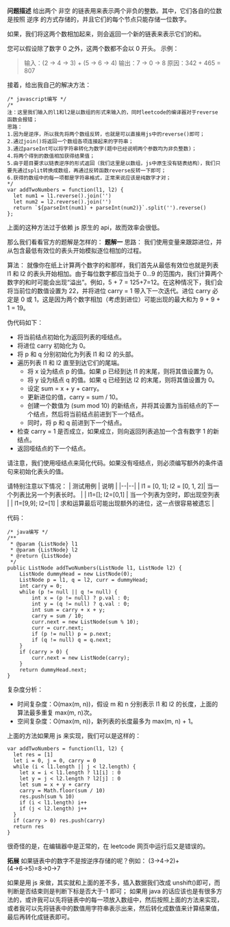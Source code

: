 **问题描述**
给出两个 非空 的链表用来表示两个非负的整数。其中，它们各自的位数是按照 逆序 的方式存储的，并且它们的每个节点只能存储一位数字。

如果，我们将这两个数相加起来，则会返回一个新的链表来表示它们的和。

您可以假设除了数字 0 之外，这两个数都不会以 0 开头。
示例：

> 输入：(2 -> 4 -> 3) + (5 -> 6 -> 4)
> 输出：7 -> 0 -> 8
> 原因：342 + 465 = 807

接着，给出我自己的解决方法：

```
/* javascript编写 */
/*
注：这里我们输入的l1和l2是以数组的形式来输入的，同时leetcode的编译器对于reverse函数会报错；
思路：
1.因为是逆序，所以我先将两个数组反转，也就是可以直接用js中的reverse()即可；
2.通过join()将返回一个数组各项连接起来的字符串；
3.通过parseInt可以将字符串转化为数字(题中已经说明两个参数均为非负整数)；
4.将两个得到的数值相加获得结果值；
5.由于题目要求以链表逆序的形式返回（我们这里是以数组，js中原生没有链表结构），我们只要先通过split转换成数组，再通过反转函数reverse反转一下即可；
6.获得的数组中的每一项都是字符串格式，正常来说应该是纯数字才对；
*/
var addTwoNumbers = function(l1, l2) {
  let num1 = l1.reverse().join('')
  let num2 = l2.reverse().join('')
  return `${parseInt(num1) + parseInt(num2)}`.split('').reverse()
};
```

上面的这种方法过于依赖 js 原生的 api，故而效率会很低。

那么我们看看官方的题解是怎样的：
**题解一**
思路：
我们使用变量来跟踪进位，并从包含最低有效位的表头开始模拟逐位相加的过程。

算法：
就像你在纸上计算两个数字的和那样，我们首先从最低有效位也就是列表 l1 和 l2 的表头开始相加。由于每位数字都应当处于 0…9 的范围内，我们计算两个数字的和时可能会出现“溢出”。例如，5 + 7 = 125+7=12。在这种情况下，我们会将当前位的数值设置为 22，并将进位 carry = 1 带入下一次迭代。进位 carry 必定是 0 或 1，这是因为两个数字相加（考虑到进位）可能出现的最大和为 9 + 9 + 1 = 19。

伪代码如下：

- 将当前结点初始化为返回列表的哑结点。
- 将进位 carry 初始化为 0。
- 将 p 和 q 分别初始化为列表 l1 和 l2 的头部。
- 遍历列表 l1 和 l2 直至到达它们的尾端。
  - 将 x 设为结点 p 的值。如果 p 已经到达 l1 的末尾，则将其值设置为 0。
  - 将 y 设为结点 q 的值。如果 q 已经到达 l2 的末尾，则将其值设置为 0。
  - 设定 sum = x + y + carry。
  - 更新进位的值，carry = sum / 10。
  - 创建一个数值为 (sum mod 10) 的新结点，并将其设置为当前结点的下一个结点，然后将当前结点前进到下一个结点。
  - 同时，将 p 和 q 前进到下一个结点。
- 检查 carry = 1 是否成立，如果成立，则向返回列表追加一个含有数字 1 的新结点。
- 返回哑结点的下一个结点。

请注意，我们使用哑结点来简化代码。如果没有哑结点，则必须编写额外的条件语句来初始化表头的值。

请特别注意以下情况：
| 测试用例 | 说明 |
|--|--|
| l1 = [0, 1]; l2 = [0, 1, 2]| 当一个列表比另一个列表长时。 |
| l1=[]; l2=[0,1] | 当一个列表为空时，即出现空列表 |
| l1=[9,9]; l2=[1] | 求和运算最后可能出现额外的进位，这一点很容易被遗忘 |

代码：

```
/* java编写 */
/**
 * @param {ListNode} l1
 * @param {ListNode} l2
 * @return {ListNode}
 */
public ListNode addTwoNumbers(ListNode l1, ListNode l2) {
    ListNode dummyHead = new ListNode(0);
    ListNode p = l1, q = l2, curr = dummyHead;
    int carry = 0;
    while (p != null || q != null) {
        int x = (p != null) ? p.val : 0;
        int y = (q != null) ? q.val : 0;
        int sum = carry + x + y;
        carry = sum / 10;
        curr.next = new ListNode(sum % 10);
        curr = curr.next;
        if (p != null) p = p.next;
        if (q != null) q = q.next;
    }
    if (carry > 0) {
        curr.next = new ListNode(carry);
    }
    return dummyHead.next;
}
```

复杂度分析：

- 时间复杂度：O(max(m, n))，假设 m 和 n 分别表示 l1 和 l2 的长度，上面的算法最多重复 max(m, n)次。
- 空间复杂度：O(max(m, n))，新列表的长度最多为 max(m, n) + 1。

上面的方法如果用 js 来实现，我们可以是这样的：

```
var addTwoNumbers = function(l1, l2) {
  let res = [1]
  let i = 0, j = 0, carry = 0
  while (i < l1.length || j < l2.length) {
    let x = i < l1.length ? l1[i] : 0
    let y = j < l2.length ? l2[j] : 0
    let sum = x + y + carry
    carry = Math.floor(sum / 10)
    res.push(sum % 10)
    if (i < l1.length) i++
    if (j < l2.length) j++
  }
  if (carry > 0) res.push(carry)
  return res
}
```

很奇怪的是，在编辑器中是正常的，在 leetcode 网页中运行后又是错误的。

**拓展**
如果链表中的数字不是按逆序存储的呢？例如：
(3→4→2)+(4→6→5)=8→0→7

如果是用 js 来做，其实就和上面的差不多，插入数据我们改成 unshift()即可，而判断是否结束则是判断下标是否大于-1 即可；
如果用 java 的话应该也是有很多方法的，或许我可以先将链表中的每一项放入数组中，然后按照上面的方法来实现，或者我可以先将链表中的数值用字符串表示出来，然后转化成数值来计算结果值，最后再转化成链表即可。
